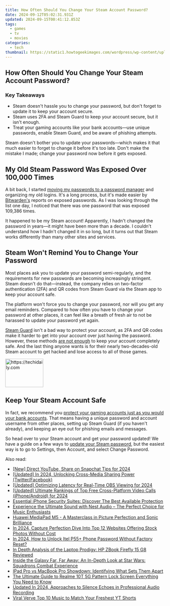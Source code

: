 ```yaml
---
title: How Often Should You Change Your Steam Account Password?
date: 2024-09-12T05:02:31.931Z
updated: 2024-09-15T00:41:12.853Z
tags:
  - games
  - tv
  - movies
categories:
  - tech
thumbnail: https://static1.howtogeekimages.com/wordpress/wp-content/uploads/2024/07/52749147016_beab857461_o.jpg
---
```


## How Often Should You Change Your Steam Account Password?

### Key Takeaways

* Steam doesn't hassle you to change your password, but don't forget to update it to keep your account secure.
* Steam uses 2FA and Steam Guard to keep your account secure, but it isn't enough.
* Treat your gaming accounts like your bank accounts—use unique passwords, enable Steam Guard, and be aware of phishing attempts.

 Steam doesn't bother you to update your passwords—which makes it that much easier to forget to change it before it's too late. Don't make the mistake I made; change your password now before it gets exposed.

##  My Old Steam Password Was Exposed Over 100,000 Times

 A bit back, I started [moving my passwords to a password manager](https://instagram-video-recordings.techidaily.com/updated-in-2024-cutting-edge-identifying-instagram-leavers/) and organizing my old logins. It's a long process, but it's made easier by [Bitwarden's](https://bitwarden.com/) reports on exposed passwords. As I was looking through the list one day, I noticed that there was one password that was exposed 109,386 times.

 It happened to be my Steam account! Apparently, I hadn't changed the password in years—it might have been more than a decade. I couldn't understand how I hadn't changed it in so long, but it turns out that Steam works differently than many other sites and services.

##  Steam Won't Remind You to Change Your Password

 Most places ask you to update your password semi-regularly, and the requirements for new passwords are becoming increasingly stringent. Steam doesn't do that—instead, the company relies on two-factor authentication (2FA) and QR codes from Steam Guard via the Steam app to keep your account safe.

 The platform won't force you to change your password, nor will you get any email reminders. Compared to how often you have to change your password at other places, it can feel like a breath of fresh air to not be harassed to update your password yet again.

[Steam Guard](https://help.steampowered.com/en/faqs/view/06B0-26E6-2CF8-254C) isn't a bad way to protect your account, as 2FA and QR codes make it harder to get into your account over just having the password. However, these methods [are not enough](https://location-social.techidaily.com/in-2024-4-most-known-ways-to-find-someone-on-tinder-for-apple-iphone-15-pro-max-by-name-drfone-by-drfone-virtual-ios/) to keep your account completely safe. And the last thing anyone wants is for their nearly two-decades-old Steam account to get hacked and lose access to all of those games.

<!-- affiliate ads begin -->
<a href="https://25home.pxf.io/c/5597632/2123467/16836" target="_top" id="2123467">
  <img src="//a.impactradius-go.com/display-ad/16836-2123467" border="0" alt="https://techidaily.com" width="120" height="90"/>
</a>
<img height="0" width="0" src="https://25home.pxf.io/i/5597632/2123467/16836" style="position:absolute;visibility:hidden;" border="0" />
<!-- affiliate ads end -->

##  Keep Your Steam Account Safe

 In fact, we recommend you [protect your gaming accounts just as you would your bank accounts](https://digital-screen-recording.techidaily.com/updated-2024-approved-unlock-the-potential-of-your-facebook-lives/). That means having a unique password and account username from other places, setting up Steam Guard (if you haven't already), and keeping an eye out for phishing emails and messages.

 So head over to your Steam account and get your password updated! We have a guide on a few ways to [update your Steam password](https://facebook-video-share.techidaily.com/new-unravel-iphone-tricks-for-repetitive-videos/), but the easiest way is to go to Settings, then Account, and select Change Password.

<ins class="adsbygoogle"
     style="display:block"
     data-ad-format="autorelaxed"
     data-ad-client="ca-pub-7571918770474297"
     data-ad-slot="1223367746"></ins>

<ins class="adsbygoogle"
     style="display:block"
     data-ad-client="ca-pub-7571918770474297"
     data-ad-slot="8358498916"
     data-ad-format="auto"
     data-full-width-responsive="true"></ins>

<span class="atpl-alsoreadstyle">Also read:</span>
<div><ul>
<li><a href="https://twitter-videos.techidaily.com/new-direct-youtube-share-on-snapchat-tips-for-2024/"><u>[New] Direct YouTube, Share on Snapchat Tips for 2024</u></a></li>
<li><a href="https://facebook-videos.techidaily.com/updated-in-2024-unlocking-cross-media-sharing-power-twitterfacebook/"><u>[Updated] In 2024, Unlocking Cross-Media Sharing Power (Twitter/Facebook)</u></a></li>
<li><a href="https://visual-screen-recording.techidaily.com/updated-optimizing-latency-for-real-time-obs-viewing-for-2024/"><u>[Updated] Optimizing Latency for Real-Time OBS Viewing for 2024</u></a></li>
<li><a href="https://screen-activity-recording.techidaily.com/updated-ultimate-rankings-of-top-free-cross-platform-video-calls-iphoneandroid-for-2024/"><u>[Updated] Ultimate Rankings of Top Free Cross-Platform Video Calls (iPhone/Android) for 2024</u></a></li>
<li><a href="https://buynow-help.techidaily.com/essential-iphone-security-suites-discover-the-best-available-protection/"><u>Essential iPhone Security Suites: Discover The Best Available Protection</u></a></li>
<li><a href="https://buynow-help.techidaily.com/experience-the-ultimate-sound-with-nest-audio-the-perfect-choice-for-music-enthusiasts/"><u>Experience the Ultimate Sound with Nest Audio – The Perfect Choice for Music Enthusiasts</u></a></li>
<li><a href="https://buynow-help.techidaily.com/huawei-mediapad-m5-a-masterclass-in-picture-perfection-and-sonic-brilliance/"><u>Huawei MediaPad M5 - A Masterclass in Picture Perfection and Sonic Brilliance</u></a></li>
<li><a href="https://extra-information.techidaily.com/in-2024-capture-perfection-dive-into-top-12-websites-offering-stock-photos-without-cost/"><u>In 2024, Capture Perfection Dive Into Top 12 Websites Offering Stock Photos Without Cost</u></a></li>
<li><a href="https://unlock-android.techidaily.com/in-2024-how-to-unlock-itel-p55plus-phone-password-without-factory-reset-by-drfone-android/"><u>In 2024, How to Unlock Itel P55+ Phone Password Without Factory Reset?</u></a></li>
<li><a href="https://buynow-help.techidaily.com/in-depth-analysis-of-the-laptop-prodigy-hp-zbook-firefly-15-g8-reviewed/"><u>In Depth Analysis of the Laptop Prodigy: HP ZBook Firefly 15 G8 Reviewed</u></a></li>
<li><a href="https://buynow-help.techidaily.com/inside-the-galaxy-far-far-away-an-in-depth-look-at-star-wars-squadrons-combat-experience/"><u>Inside the Galaxy Far, Far Away: An In-Depth Look at Star Wars: Squadrons Combat Experience</u></a></li>
<li><a href="https://buynow-help.techidaily.com/ipad-pro-vs-macbook-pro-showdown-identifying-what-sets-them-apart/"><u>IPad Pro vs MacBook Pro Showdown: Identifying What Sets Them Apart</u></a></li>
<li><a href="https://easy-unlock-android.techidaily.com/the-ultimate-guide-to-realme-10t-5g-pattern-lock-screen-everything-you-need-to-know-by-drfone-android/"><u>The Ultimate Guide to Realme 10T 5G Pattern Lock Screen Everything You Need to Know</u></a></li>
<li><a href="https://audio-editing.techidaily.com/updated-in-2024-approaches-to-silence-echoes-in-professional-audio-recording/"><u>Updated In 2024, Approaches to Silence Echoes in Professional Audio Recording</u></a></li>
<li><a href="https://youtube-docs.techidaily.com/-verve-top-10-music-to-match-your-freshest-yt-shorts/"><u>Viral Verve Top 10 Music to Match Your Freshest YT Shorts</u></a></li>
</ul></div>

